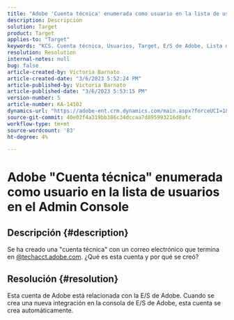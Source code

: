 ```yaml
---
title: "Adobe 'Cuenta técnica' enumerada como usuario en la lista de usuarios en el Admin Console"
description: Descripción
solution: Target
product: Target
applies-to: "Target"
keywords: "KCS. Cuenta técnica, Usuarios, Target, E/S de Adobe, Lista de usuarios"
resolution: Resolution
internal-notes: null
bug: false
article-created-by: Victoria Barnato
article-created-date: "3/6/2023 5:52:24 PM"
article-published-by: Victoria Barnato
article-published-date: "3/6/2023 5:53:15 PM"
version-number: 5
article-number: KA-14102
dynamics-url: "https://adobe-ent.crm.dynamics.com/main.aspx?forceUCI=1&pagetype=entityrecord&etn=knowledgearticle&id=226e4ea2-47bc-ed11-83ff-6045bd006a22"
source-git-commit: 40e02f4a319bb386c34dccaa7d895993216d8afc
workflow-type: tm+mt
source-wordcount: '83'
ht-degree: 4%

---
```


# Adobe &quot;Cuenta técnica&quot; enumerada como usuario en la lista de usuarios en el Admin Console

## Descripción {#description}


Se ha creado una &quot;cuenta técnica&quot; con un correo electrónico que termina en [@techacct.adobe.com](https://techacct.adobe.com). ¿Qué es esta cuenta y por qué se creó?


## Resolución {#resolution}


Esta cuenta de Adobe está relacionada con la E/S de Adobe. Cuando se crea una nueva integración en la consola de E/S de Adobe, esta cuenta se crea automáticamente.
